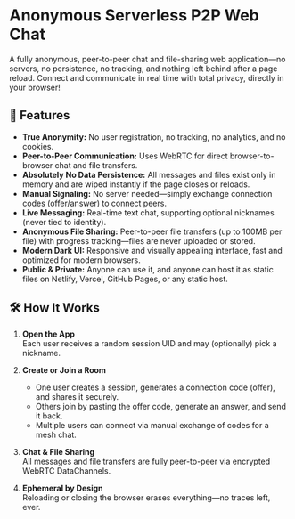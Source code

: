 # Anonymous Serverless P2P Web Chat

A fully anonymous, peer-to-peer chat and file-sharing web application—no servers, no persistence, no tracking, and nothing left behind after a page reload. Connect and communicate in real time with total privacy, directly in your browser!

## 🚀 Features

- **True Anonymity:** No user registration, no tracking, no analytics, and no cookies.
- **Peer-to-Peer Communication:** Uses WebRTC for direct browser-to-browser chat and file transfers.
- **Absolutely No Data Persistence:** All messages and files exist only in memory and are wiped instantly if the page closes or reloads.
- **Manual Signaling:** No server needed—simply exchange connection codes (offer/answer) to connect peers.
- **Live Messaging:** Real-time text chat, supporting optional nicknames (never tied to identity).
- **Anonymous File Sharing:** Peer-to-peer file transfers (up to 100MB per file) with progress tracking—files are never uploaded or stored.
- **Modern Dark UI:** Responsive and visually appealing interface, fast and optimized for modern browsers.
- **Public & Private:** Anyone can use it, and anyone can host it as static files on Netlify, Vercel, GitHub Pages, or any static host.

## 🛠️ How It Works

1. **Open the App**  
   Each user receives a random session UID and may (optionally) pick a nickname.

2. **Create or Join a Room**  
   - One user creates a session, generates a connection code (offer), and shares it securely.
   - Others join by pasting the offer code, generate an answer, and send it back.
   - Multiple users can connect via manual exchange of codes for a mesh chat.

3. **Chat & File Sharing**  
   All messages and file transfers are fully peer-to-peer via encrypted WebRTC DataChannels.

4. **Ephemeral by Design**  
   Reloading or closing the browser erases everything—no traces left, ever.


